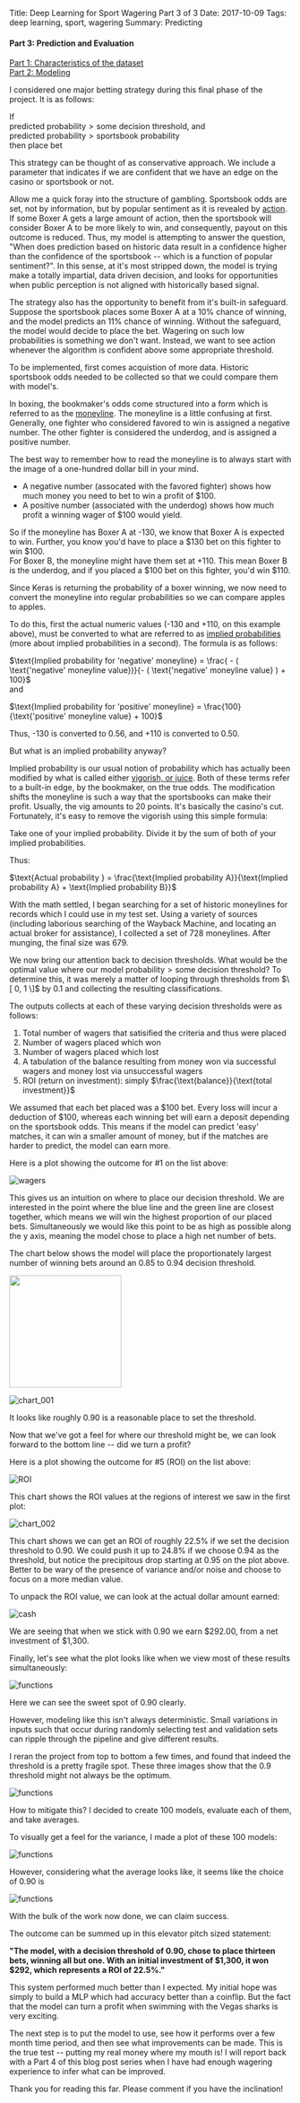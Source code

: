 Title:  Deep Learning for Sport Wagering Part 3 of 3
Date: 2017-10-09
Tags: deep learning, sport, wagering
Summary: Predicting

#### Part 3: Prediction and Evaluation
[Part 1: Characteristics of the dataset](http://www.mattobrien.me/deep-learning-for-sport-wagering-part-1-of-3.html)  
[Part 2: Modeling](http://www.mattobrien.me/deep-learning-for-sport-wagering-part-2-of-3.html)

I considered one major betting strategy during this final phase of the project. It is as follows:  

If  
$\text{predicted probability} > \text{some decision threshold}$, 
 and  
$\text{predicted probability} > \text{sportsbook probability}$  
then place bet  

This strategy can be thought of as conservative approach. We include a parameter that indicates if we are confident that we have an edge on the casino or sportsbook or not.  

Allow me a quick foray into the structure of gambling. Sportsbook odds are set, not by information, but by popular sentiment as it is revealed by [action](https://www.docsports.com/gambling-terms.html). If some Boxer A gets a large amount of action, then the sportsbook will consider Boxer A to be more likely to win, and consequently, payout on this outcome is reduced. Thus, my model is attempting to answer the question, "When does prediction based on historic data result in a confidence higher than the confidence of the sportsbook -- which is a function of popular sentiment?". In this sense, at it's most stripped down, the model is trying make a totally impartial, data driven decision, and looks for opportunities when public perception is not aligned with historically based signal.  

The strategy also has the opportunity to benefit from it's built-in safeguard. Suppose the sportsbook places some Boxer A at a 10% chance of winning, and the model predicts an 11% chance of winning. Without the safeguard, the model would decide to place the bet. Wagering on such low probabilities is something we don't want. Instead, we want to see action whenever the algorithm is confident above some appropriate threshold.
  
To be implemented, first comes acquistion of more data. Historic sportsbook odds needed to be collected so that we could compare them with model's.  

In boxing, the bookmaker's odds come structured into a form which is referred to as the [moneyline](https://en.wikipedia.org/wiki/Odds#Moneyline_odds). The moneyline is a little confusing at first. Generally, one fighter who considered favored to win is assigned a negative number. The other fighter is considered the underdog, and is assigned a positive number. 

The best way to remember how to read the moneyline is to always start with the image of a one-hundred dollar bill in your mind.  

- A negative number (assocated with the favored fighter) shows how much money you need to bet to win a profit of $100.  
- A positive number (associated with the underdog) shows how much profit a winning wager of $100 would yield.

So if the moneyline has Boxer A at -130, we know that Boxer A is expected to win. Further, you know you'd have to place a \$130 bet on this fighter to win \$100.  
For Boxer B, the moneyline might have them set at +110. This mean Boxer B is the underdog, and if you placed a \$100 bet on this fighter, you'd win \$110.  

Since Keras is returning the probability of a boxer winning, we now need to convert the moneyline into regular probabilities so we can compare apples to apples.  

To do this, first the actual numeric values (-130 and +110, on this example above), must be converted to what are referred to as [implied probabilities](https://www.sbo.net/strategy/implied-probability/) (more about implied probabilities in a second). The formula is as follows:  

$\text{Implied probability for 'negative' moneyline} = \frac{ - ( \text{'negative' moneyline value})}{- ( \text{'negative' moneyline value} ) + 100}$  
and  

$\text{Implied probability for 'positive' moneyline} = \frac{100}{\text{'positive' moneyline value} + 100}$

Thus, -130 is converted to 0.56, and +110 is converted to 0.50.  

But what is an implied probability anyway?

Implied probability is our usual notion of probability which has actually been modified by what is called either [vigorish, or juice](https://en.wikipedia.org/wiki/Vigorish). Both of these terms refer to a built-in edge, by the bookmaker, on the true odds. The modification shifts the moneyline is such a way that the sportsbooks can make their profit. Usually, the vig amounts to 20 points. It's basically the casino's cut. Fortunately, it's easy to remove the vigorish using this simple formula:  

Take one of your implied probability. Divide it by the sum of both of your implied probabilities.  
  
Thus:  

$\text{Actual probability } = \frac{\text{Implied probability A}}{\text{Implied probability A} + \text{Implied probability B}}$

With the math settled, I began searching for a set of historic moneylines for records which I could use in my test set. Using a variety of sources (including laborious searching of the Wayback Machine, and locating an actual broker for assistance), I collected a set of 728 moneylines. After munging, the final size was 679.  

We now bring our attention back to decision thresholds. What would be the optimal value where our $\text{model probability} > \text{some decision threshold}$?  To determine this, it was merely a matter of looping through thresholds from $\[ 0, 1 \]$ by 0.1 and collecting the resulting classifications.  

The outputs collects at each of these varying decision thresholds were as follows:   

1. Total number of wagers that satisified the criteria and thus were placed  
2. Number of wagers placed which won  
3. Number of wagers placed which lost  
4. A tabulation of the balance resulting from money won via successful wagers and money lost via unsuccessful wagers  
5. ROI (return on investment): simply $\frac{\text{balance}}{\text{total investment}}$  

We assumed that each bet placed was a \$100 bet. Every loss will incur a deduction of \$100, whereas each winning bet will earn a deposit depending on the sportsbook odds. This means if the model can predict 'easy' matches, it can win a smaller amount of money, but if the matches are harder to predict, the model can earn more.  



Here is a plot showing the outcome for #1 on the list above:  

![wagers](https://github.com/mobbSF/blog/blob/master/images/wagers.png?raw=true)  

This gives us an intuition on where to place our decision threshold. We are interested in the point where the blue line and the green line are closest together, which means we will win the highest proportion of our placed bets. Simultaneously we would like this point to be as high as possible along the y axis, meaning the model chose to place a high net number of bets. 

The chart below shows the model will place the proportionately largest number of winning bets around an 0.85 to 0.94 decision threshold.  

<img src="https://github.com/mobbSF/blog/blob/master/images/chart_002.png" width="200">

![chart_001](https://github.com/mobbSF/blog/blob/master/images/chart_001.png?raw=true)  

It looks like roughly 0.90 is a reasonable place to set the threshold.  

Now that we've got a feel for where our threshold might be, we can look forward to the bottom line -- did we turn a profit?  

Here is a plot showing the outcome for #5 (ROI) on the list above:  

![ROI](https://github.com/mobbSF/blog/blob/master/images/ROI.png?raw=true)  


This chart shows the ROI values at the regions of interest we saw in the first plot:  

![chart_002](https://github.com/mobbSF/blog/blob/master/images/chart_002.png?raw=true)  

This chart shows we can get an ROI of roughly 22.5% if we set the decision threshold to 0.90. We could push it up to 24.8% if we choose 0.94 as the threshold, but notice the precipitous drop starting at 0.95 on the plot above. Better to be wary of the presence of variance and/or noise and choose to focus on a more median value.

To unpack the ROI value, we can look at the actual dollar amount earned:  

![cash](https://github.com/mobbSF/blog/blob/master/images/cash.png?raw=true)  


We are seeing that when we stick with 0.90 we earn \$292.00, from a net investment of \$1,300.

Finally, let's see what the plot looks like when we view most of these results simultaneously:  

![functions](https://github.com/mobbSF/blog/blob/master/images/functions.png?raw=true)  



Here we can see the sweet spot of 0.90 clearly. 

However, modeling like this isn't always deterministic. Small variations in inputs such that occur during randomly selecting test and validation sets can ripple through the pipeline and give different results.  

I reran the project from top to bottom a few times, and found that indeed the threshold is a pretty fragile spot. These three images show that the 0.9 threshold might not always be the optimum.  

![functions](https://github.com/mobbSF/blog/blob/master/images/slate.png?raw=true) 

How to mitigate this? I decided to create 100 models, evaluate each of them, and take averages.  

To visually get a feel for the variance, I made a plot of these 100 models:  

![functions](https://github.com/mobbSF/blog/blob/master/images/cash100.png?raw=true) 

However, considering what the average looks like, it seems like the choice of 0.90 is 

![functions](https://github.com/mobbSF/blog/blob/master/images/functions_100_mean.png?raw=true) 


With the bulk of the work now done, we can claim success.  

The outcome can be summed up in this elevator pitch sized statement:  

**"The model, with a decision threshold of 0.90, chose to place thirteen bets, winning all but one. With an initial investment of 
\$1,300, it won \$292, which represents a ROI of 22.5%."**  

This system performed much better than I expected. My initial hope was simply to build a MLP which had accuracy better than a coinflip. But the fact that the model can turn a profit when swimming with the Vegas sharks is very exciting.

The next step is to put the model to use, see how it performs over a few month time period, and then see what improvements can be made. This is the true test -- putting my real money where my mouth is! I will report back with a Part 4 of this blog post series when I have had enough wagering experience to infer what can be improved. 

Thank you for reading this far. Please comment if you have the inclination!



